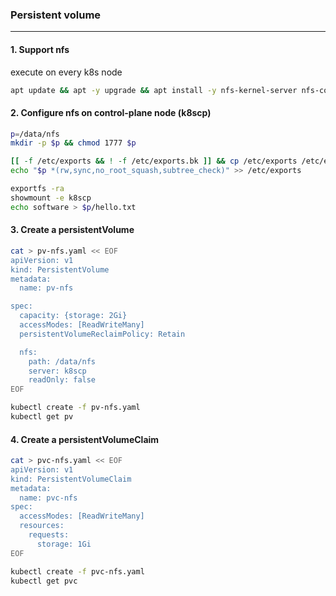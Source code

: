 ### Persistent volume
---

#### 1. Support nfs
execute on every k8s node
```bash
apt update && apt -y upgrade && apt install -y nfs-kernel-server nfs-common
```

#### 2. Configure nfs on control-plane node (k8scp)
```bash
p=/data/nfs
mkdir -p $p && chmod 1777 $p

[[ -f /etc/exports && ! -f /etc/exports.bk ]] && cp /etc/exports /etc/exports.bk
echo "$p *(rw,sync,no_root_squash,subtree_check)" >> /etc/exports

exportfs -ra
showmount -e k8scp
echo software > $p/hello.txt
```

#### 3. Create a persistentVolume
```bash
cat > pv-nfs.yaml << EOF
apiVersion: v1
kind: PersistentVolume
metadata:
  name: pv-nfs

spec:
  capacity: {storage: 2Gi}
  accessModes: [ReadWriteMany]
  persistentVolumeReclaimPolicy: Retain

  nfs:
    path: /data/nfs
    server: k8scp
    readOnly: false
EOF

kubectl create -f pv-nfs.yaml
kubectl get pv
```

#### 4. Create a persistentVolumeClaim
```bash
cat > pvc-nfs.yaml << EOF
apiVersion: v1
kind: PersistentVolumeClaim
metadata:
  name: pvc-nfs
spec:
  accessModes: [ReadWriteMany]
  resources:
    requests:
      storage: 1Gi
EOF

kubectl create -f pvc-nfs.yaml
kubectl get pvc
```
